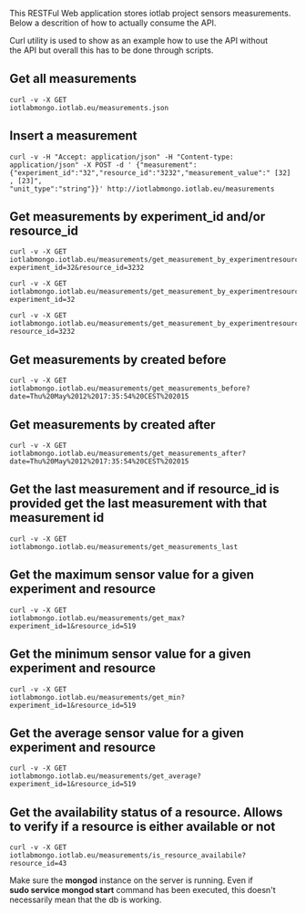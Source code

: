 This RESTFul Web application stores iotlab project sensors measurements.  
Below a descrition of how to actually consume the API.

Curl utility is used to show as an example how to use the API without  
the API but overall this has to be done through scripts.

## Get all measurements

    curl -v -X GET  
    iotlabmongo.iotlab.eu/measurements.json

## Insert a measurement

    curl -v -H "Accept: application/json" -H "Content-type: application/json" -X POST -d ' {"measurement":{"experiment_id":"32","resource_id":"3232","measurement_value":" [32] , [23]",
    "unit_type":"string"}}' http://iotlabmongo.iotlab.eu/measurements

## Get measurements by experiment_id and/or resource_id

    curl -v -X GET  
    iotlabmongo.iotlab.eu/measurements/get_measurement_by_experimentresource?experiment_id=32&resource_id=3232

    curl -v -X GET  
    iotlabmongo.iotlab.eu/measurements/get_measurement_by_experimentresource?experiment_id=32

    curl -v -X GET  
    iotlabmongo.iotlab.eu/measurements/get_measurement_by_experimentresource?resource_id=3232

## Get measurements by created before

    curl -v -X GET  
    iotlabmongo.iotlab.eu/measurements/get_measurements_before?date=Thu%20May%2012%2017:35:54%20CEST%202015

## Get measurements by created after

    curl -v -X GET  
    iotlabmongo.iotlab.eu/measurements/get_measurements_after?date=Thu%20May%2012%2017:35:54%20CEST%202015

## Get the last measurement and if resource_id is provided get the last measurement with that measurement id

    curl -v -X GET  
    iotlabmongo.iotlab.eu/measurements/get_measurements_last

## Get the maximum sensor value for a given experiment and resource

    curl -v -X GET  
    iotlabmongo.iotlab.eu/measurements/get_max?experiment_id=1&resource_id=519

## Get the minimum sensor value for a given experiment and resource

    curl -v -X GET  
    iotlabmongo.iotlab.eu/measurements/get_min?experiment_id=1&resource_id=519

## Get the average sensor value for a given experiment and resource

    curl -v -X GET  
    iotlabmongo.iotlab.eu/measurements/get_average?experiment_id=1&resource_id=519

## Get the availability status of a resource. Allows to verify if a resource is either available or not

    curl -v -X GET  
    iotlabmongo.iotlab.eu/measurements/is_resource_availabile?resource_id=43
    

Make sure the **mongod** instance on the server is running. Even if  
**sudo service mongod start** command has been executed, this doesn't  
necessarily mean that the db is working.
